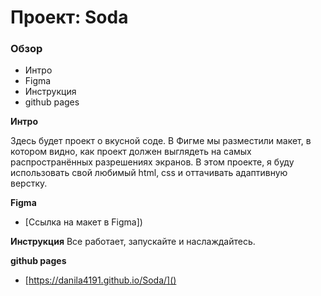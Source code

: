 # Проект: Soda

### Обзор

* Интро
* Figma
* Инструкция
* github pages

**Интро**

Здесь будет проект о вкусной соде.
В Фигме мы разместили макет, в котором видно, как проект должен выглядеть на самых распространённых разрешениях экранов.
В этом проекте, я буду использовать свой любимый html, css и оттачивать адаптивную верстку.

**Figma**
* [Ссылка на макет в Figma])

**Инструкция**
Все работает, запускайте и наслаждайтесь.

**github pages**

* [https://danila4191.github.io/Soda/]()
